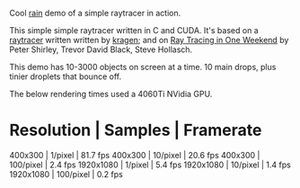 Cool [rain](https://youtu.be/FewtsNn8dg0) demo of a simple raytracer in action.

This simple simple raytracer written in C and CUDA. It's based on a [raytracer](http://canonical.org/~kragen/sw/aspmisc/raytracer.c) written written by [kragen](http://canonical.org/~kragen/sw/aspmisc/my-very-first-raytracer.html); and on [Ray Tracing in One Weekend](https://raytracing.github.io/books/RayTracingInOneWeekend.html) by Peter Shirley, Trevor David Black, Steve Hollasch.

This demo has 10-3000 objects on screen at a time. 10 main drops, plus tinier droplets that bounce off.

The below rendering times used a 4060Ti NVidia GPU.

Resolution | Samples   | Framerate
==================================
400x300    | 1/pixel   | 81.7 fps
400x300    | 10/pixel  | 20.6 fps
400x300    | 100/pixel | 2.4 fps
1920x1080  | 1/pixel   | 5.4 fps
1920x1080  | 10/pixel  | 1.4 fps
1920x1080  | 100/pixel | 0.2 fps
